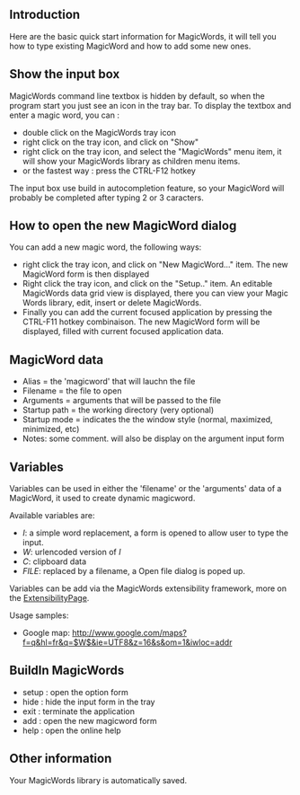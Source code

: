 ## Introduction ##
Here are the basic quick start information for MagicWords, it will tell you how to type existing MagicWord and how to add some new ones.

## Show the input box ##
MagicWords command line textbox is hidden by default, so when the program start you just see an icon in the tray bar. To display the textbox and enter a magic word, you can :
  * double click on the MagicWords tray icon
  * right click on the tray icon, and click on "Show"
  * right click on the tray icon, and select the "MagicWords" menu item, it will show your MagicWords library as children menu items.
  * or the fastest way : press the CTRL-F12 hotkey

The input box use build in autocompletion feature, so your MagicWord will probably be completed after typing 2 or 3 caracters.


## How to open the new MagicWord dialog ##

You can add a new magic word, the following ways:

  * right click the tray icon, and click on "New MagicWord..." item. The new MagicWord form is then displayed
  * Right click the tray icon, and click on the "Setup.." item. An editable MagicWords data grid view is displayed, there you can view your Magic Words library, edit, insert or delete MagicWords.
  * Finally you can add the current focused application by pressing the CTRL-F11 hotkey combinaison. The new MagicWord form will be displayed, filled with current focused application data.

## MagicWord data ##
  * Alias = the 'magicword' that will lauchn the file
  * Filename =  the file to open
  * Arguments = arguments that will be passed to the file
  * Startup path = the working directory (very optional)
  * Startup mode = indicates the the window style (normal, maximized, minimized, etc)
  * Notes: some comment. will also be display on the argument input form

## Variables ##
Variables can be used in either the 'filename' or the 'arguments' data of a MagicWord, it used to create dynamic magicword.

Available variables are:
  * $I$: a simple word replacement, a form is opened to allow user to type the input.
  * $W$: urlencoded version of $I$
  * $C$: clipboard data
  * $FILE$: replaced by a filename, a Open file dialog is poped up.

Variables can be add via the MagicWords extensibility framework, more on the [ExtensibilityPage](ExtensibilityPage.md).

Usage samples:
  * Google map: http://www.google.com/maps?f=q&hl=fr&q=$W$&ie=UTF8&z=16&s&om=1&iwloc=addr

## BuildIn MagicWords ##
  * setup : open the option form
  * hide : hide the input form in the tray
  * exit : terminate the application
  * add : open the new magicword form
  * help : open the online help

## Other information ##
Your MagicWords library is automatically saved.